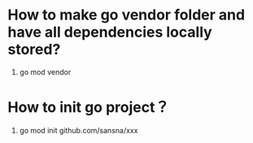 # How to make go vendor folder and have all dependencies locally stored?
1. go mod vendor

# How to init go project？
1. go mod init github.com/sansna/xxx
